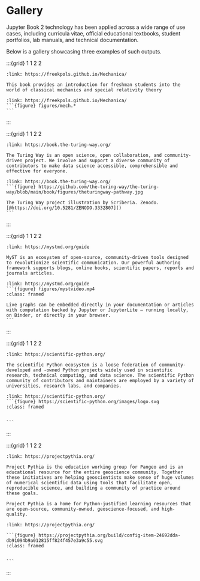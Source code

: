 # Gallery

Jupyter Book 2 technology has been applied across a wide range of use cases, including curricula vitae, official educational textbooks, student portfolios, lab manuals, and technical documentation.

Below is a gallery showcasing three examples of such outputs.


:::{grid} 1 1 2 2
```{card} Introducing Classical Mechanics & Special Relativity
:link: https://freekpols.github.io/Mechanica/

This book provides an introduction for freshman students into the world of classical mechanics and special relativity theory
```
````{card}
:link: https://freekpols.github.io/Mechanica/
```{figure} figures/mech.*
``` 
````
:::

:::{grid} 1 1 2 2
```{card} The Turing Way handbook to reproducible, ethical and collaborative data science.
:link: https://book.the-turing-way.org/

The Turing Way is an open science, open collaboration, and community-driven project. We involve and support a diverse community of contributors to make data science accessible, comprehensible and effective for everyone.
```
````{card}
:link: https://book.the-turing-way.org/
```{figure} https://github.com/the-turing-way/the-turing-way/blob/main/book/figures/theturingway-pathway.jpg

The Turing Way project illustration by Scriberia. Zenodo. [@https://doi.org/10.5281/ZENODO.3332807]()
```
````
:::

:::{grid} 1 1 2 2
```{card} Myst Official Documentation
:link: https://mystmd.org/guide

MyST is an ecosystem of open-source, community-driven tools designed to revolutionize scientific communication. Our powerful authoring framework supports blogs, online books, scientific papers, reports and journals articles.
```
````{card}
:link: https://mystmd.org/guide
```{figure} figures/mystvideo.mp4
:class: framed

Live graphs can be embedded directly in your documentation or articles with computation backed by Jupyter or JupyterLite – running locally, on Binder, or directly in your browser.
```
````
:::


:::{grid} 1 1 2 2
```{card} Scientific Python
:link: https://scientific-python.org/

The scientific Python ecosystem is a loose federation of community-developed and -owned Python projects widely used in scientific research, technical computing, and data science. The scientific Python community of contributors and maintainers are employed by a variety of universities, research labs, and companies.
```
````{card}
:link: https://scientific-python.org/
```{figure} https://scientific-python.org/images/logo.svg
:class: framed


```
````
:::


:::{grid} 1 1 2 2
```{card} Project Pythia
:link: https://projectpythia.org/

Project Pythia is the education working group for Pangeo and is an educational resource for the entire geoscience community. Together these initiatives are helping geoscientists make sense of huge volumes of numerical scientific data using tools that facilitate open, reproducible science, and building a community of practice around these goals.

Project Pythia is a home for Python-justified learning resources that are open-source, community-owned, geoscience-focused, and high-quality.
```

````{card}
:link: https://projectpythia.org/

```{figure} https://projectpythia.org/build/config-item-24692dda-db91094b9a012815ff824f457e3a9c55.svg
:class: framed


```
````
:::